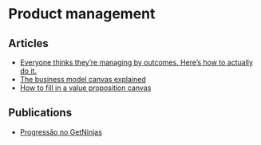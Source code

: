 # Product management

## Articles

- [Everyone thinks they’re managing by outcomes. Here’s how to actually do it.](https://www.producttalk.org/2019/10/managing-outcomes/)
- [The business model canvas explained](https://medium.com/pitchspot/the-business-model-canvas-explained-1f5b76207f7f)
- [How to fill in a value proposition canvas](https://isaacjeffries.com/blog/2018/2/27/how-to-fill-in-a-value-proposition-canvas)

## Publications

- [Progressão no GetNinjas](https://progressao.getninjas.com.br/)
